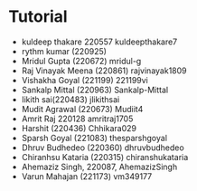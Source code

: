 # Tutorial

- kuldeep thakare 220557 kuldeepthakare7
- rythm kumar (220925)
- Mridul Gupta (220672)  mridul-g
- Raj Vinayak Meena (220861) rajvinayak1809
- Vishakha Goyal (221199) 221199vi
- Sankalp Mittal (220963) Sankalp-Mittal
- likith sai(220483) jlikithsai 
- Mudit Agrawal (220673) Mudiit4
- Amrit Raj 220128 amritraj1705
- Harshit (220436) Chhikara029
- Sparsh Goyal (221083) thesparshgoyal
- Dhruv Budhedeo (220360) dhruvbudhedeo
- Chiranhsu Kataria (220315) chiranshukataria
- Ahemaziz Singh, 220087, AhemazizSingh
- Varun Mahajan (221173) vm349177
